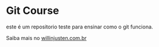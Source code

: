 # Git Course

este é um repositorio teste para ensinar como o git funciona.

Saiba mais no [willinjusten.com.br](http://willianjusten.com.br)
